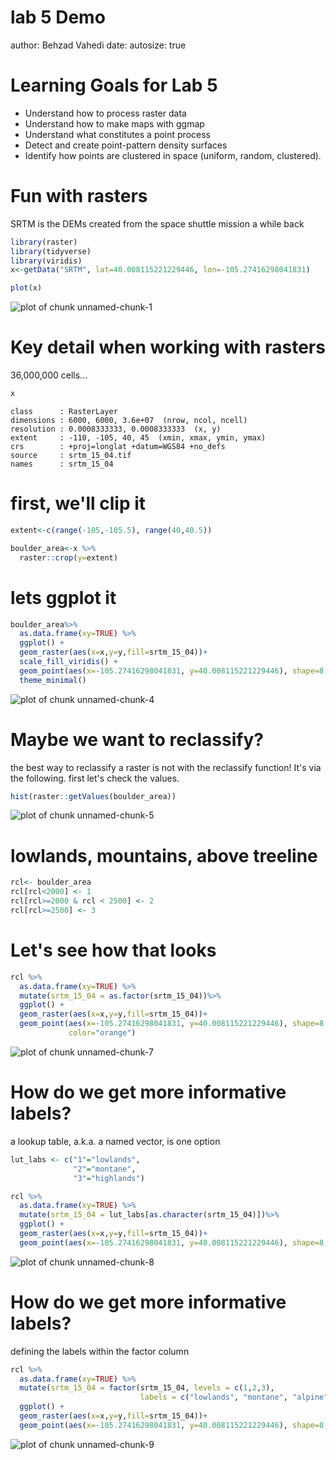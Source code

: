 lab 5 Demo
========================================================
author: Behzad Vahedi
date: 
autosize: true

Learning Goals for Lab 5
========================================================

- Understand how to process raster data
- Understand how to make maps with ggmap
- Understand what constitutes a point process
- Detect and create point-pattern density surfaces
- Identify how points are clustered in space (uniform, random, clustered).


Fun with rasters
=======================

SRTM is the DEMs created from the space shuttle mission a while back


```r
library(raster)
library(tidyverse)
library(viridis)
x<-getData("SRTM", lat=40.008115221229446, lon=-105.27416298041831)

plot(x)
```

![plot of chunk unnamed-chunk-1](lab_4_demo-figure/unnamed-chunk-1-1.png)

Key detail when working with rasters
====================

36,000,000 cells... 


```r
x
```

```
class      : RasterLayer 
dimensions : 6000, 6000, 3.6e+07  (nrow, ncol, ncell)
resolution : 0.0008333333, 0.0008333333  (x, y)
extent     : -110, -105, 40, 45  (xmin, xmax, ymin, ymax)
crs        : +proj=longlat +datum=WGS84 +no_defs 
source     : srtm_15_04.tif 
names      : srtm_15_04 
```



first, we'll clip it
======


```r
extent<-c(range(-105,-105.5), range(40,40.5))

boulder_area<-x %>%
  raster::crop(y=extent)
```


lets ggplot it
===========

```r
boulder_area%>%
  as.data.frame(xy=TRUE) %>%
  ggplot() +
  geom_raster(aes(x=x,y=y,fill=srtm_15_04))+
  scale_fill_viridis() +
  geom_point(aes(x=-105.27416298041831, y=40.008115221229446), shape=8, color="orange") +
  theme_minimal()
```

![plot of chunk unnamed-chunk-4](lab_4_demo-figure/unnamed-chunk-4-1.png)

Maybe we want to reclassify?
===============

the best way to reclassify a raster is not with the reclassify function! It's via the following.
first let's check the values.


```r
hist(raster::getValues(boulder_area))
```

![plot of chunk unnamed-chunk-5](lab_4_demo-figure/unnamed-chunk-5-1.png)



lowlands, mountains, above treeline
==================================



```r
rcl<- boulder_area
rcl[rcl<2000] <- 1
rcl[rcl>=2000 & rcl < 2500] <- 2
rcl[rcl>=2500] <- 3
```

Let's see how that looks
====================


```r
rcl %>%
  as.data.frame(xy=TRUE) %>%
  mutate(srtm_15_04 = as.factor(srtm_15_04))%>%
  ggplot() +
  geom_raster(aes(x=x,y=y,fill=srtm_15_04))+
  geom_point(aes(x=-105.27416298041831, y=40.008115221229446), shape=8, 
             color="orange")
```

![plot of chunk unnamed-chunk-7](lab_4_demo-figure/unnamed-chunk-7-1.png)

How do we get more informative labels?
====================
a lookup table, a.k.a. a named vector, is one option


```r
lut_labs <- c("1"="lowlands",
              "2"="montane",
              "3"="highlands")

rcl %>%
  as.data.frame(xy=TRUE) %>%
  mutate(srtm_15_04 = lut_labs[as.character(srtm_15_04)])%>%
  ggplot() +
  geom_raster(aes(x=x,y=y,fill=srtm_15_04))+
  geom_point(aes(x=-105.27416298041831, y=40.008115221229446), shape=8, color="orange")
```

![plot of chunk unnamed-chunk-8](lab_4_demo-figure/unnamed-chunk-8-1.png)

How do we get more informative labels?
====================
defining the labels within the factor column


```r
rcl %>%
  as.data.frame(xy=TRUE) %>%
  mutate(srtm_15_04 = factor(srtm_15_04, levels = c(1,2,3),
                             labels = c("lowlands", "montane", "alpine")))%>%
  ggplot() +
  geom_raster(aes(x=x,y=y,fill=srtm_15_04))+
  geom_point(aes(x=-105.27416298041831, y=40.008115221229446), shape=8, color="orange")
```

![plot of chunk unnamed-chunk-9](lab_4_demo-figure/unnamed-chunk-9-1.png)

